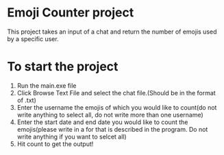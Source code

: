 # Emoji Counter project

This project takes an input of a chat and return the number of emojis used by a 
specific user.

# To start the project

1) Run the main.exe file
2) Click Browse Text File and select the chat file.(Should be in the format of .txt)
3) Enter the username the emojis of which you would like to count(do not write anything to select all, do not write more than one username)
4) Enter the start date and end date you would like to count the emojis(please write in a for that is described in the program. Do not write anything if you want to selcet all)
5) Hit count to get the output!